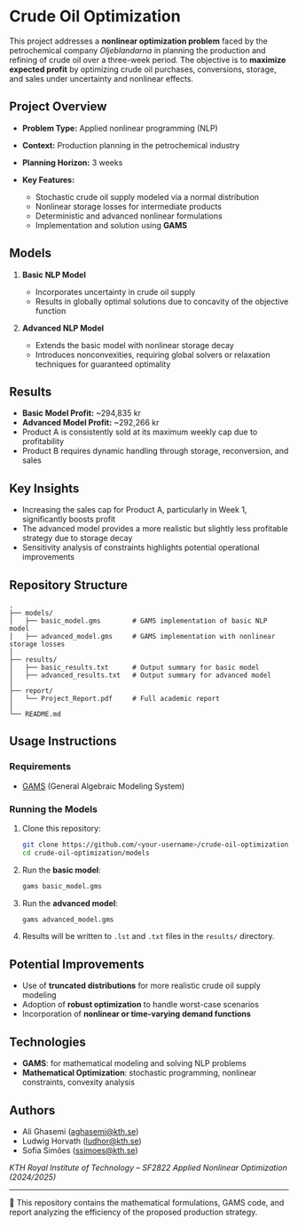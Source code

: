 # Crude Oil Optimization

This project addresses a **nonlinear optimization problem** faced by the petrochemical company *Oljeblandarna* in planning the production and refining of crude oil over a three-week period. The objective is to **maximize expected profit** by optimizing crude oil purchases, conversions, storage, and sales under uncertainty and nonlinear effects.

## Project Overview

* **Problem Type:** Applied nonlinear programming (NLP)
* **Context:** Production planning in the petrochemical industry
* **Planning Horizon:** 3 weeks
* **Key Features:**

  * Stochastic crude oil supply modeled via a normal distribution
  * Nonlinear storage losses for intermediate products
  * Deterministic and advanced nonlinear formulations
  * Implementation and solution using **GAMS**

## Models

1. **Basic NLP Model**

   * Incorporates uncertainty in crude oil supply
   * Results in globally optimal solutions due to concavity of the objective function

2. **Advanced NLP Model**

   * Extends the basic model with nonlinear storage decay
   * Introduces nonconvexities, requiring global solvers or relaxation techniques for guaranteed optimality

## Results

* **Basic Model Profit:** ~294,835 kr
* **Advanced Model Profit:** ~292,266 kr
* Product A is consistently sold at its maximum weekly cap due to profitability
* Product B requires dynamic handling through storage, reconversion, and sales

## Key Insights

* Increasing the sales cap for Product A, particularly in Week 1, significantly boosts profit
* The advanced model provides a more realistic but slightly less profitable strategy due to storage decay
* Sensitivity analysis of constraints highlights potential operational improvements

## Repository Structure

```
.
├── models/
│   ├── basic_model.gms        # GAMS implementation of basic NLP model
│   ├── advanced_model.gms     # GAMS implementation with nonlinear storage losses
│
├── results/
│   ├── basic_results.txt      # Output summary for basic model
│   ├── advanced_results.txt   # Output summary for advanced model
│
├── report/
│   └── Project_Report.pdf     # Full academic report
│
└── README.md
```

## Usage Instructions

### Requirements

* [GAMS](https://www.gams.com/download/) (General Algebraic Modeling System)

### Running the Models

1. Clone this repository:

   ```bash
   git clone https://github.com/<your-username>/crude-oil-optimization.git
   cd crude-oil-optimization/models
   ```

2. Run the **basic model**:

   ```bash
   gams basic_model.gms
   ```

3. Run the **advanced model**:

   ```bash
   gams advanced_model.gms
   ```

4. Results will be written to `.lst` and `.txt` files in the `results/` directory.

## Potential Improvements

* Use of **truncated distributions** for more realistic crude oil supply modeling
* Adoption of **robust optimization** to handle worst-case scenarios
* Incorporation of **nonlinear or time-varying demand functions**

## Technologies

* **GAMS**: for mathematical modeling and solving NLP problems
* **Mathematical Optimization**: stochastic programming, nonlinear constraints, convexity analysis

## Authors

* Ali Ghasemi ([aghasemi@kth.se](mailto:aghasemi@kth.se))
* Ludwig Horvath ([ludhor@kth.se](mailto:ludhor@kth.se))
* Sofia Simões ([ssimoes@kth.se](mailto:ssimoes@kth.se))

*KTH Royal Institute of Technology – SF2822 Applied Nonlinear Optimization (2024/2025)*

---

📄 This repository contains the mathematical formulations, GAMS code, and report analyzing the efficiency of the proposed production strategy.
